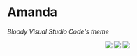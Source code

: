 # Amanda
*Bloody Visual Studio Code's theme*

<div align="center">
  <img src="https://img.shields.io/badge/Release-V1.0.0-success?style=for-the-badge&logo=github">
  <img src="https://vsmarketplacebadge.apphb.com/downloads-short/ISSOU.amanda.svg?style=for-the-badge&logo=docusign&logoColor=white&colorA=2b303b&colorB=96E072">
  <img src="https://raw.githubusercontent.com/Neotoxic-off/Amanda/raw/master/images/bloody.png">
<div/>
